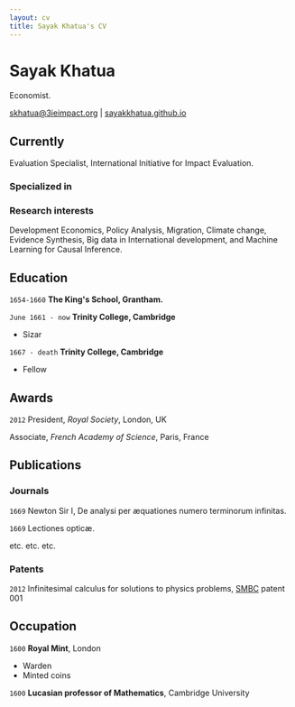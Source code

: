 ```yaml
---
layout: cv
title: Sayak Khatua's CV
---
```

# Sayak Khatua
Economist.

<div id="webaddress">
<a href="skhatua@3ieimpact.org">skhatua@3ieimpact.org</a>
| <a href="http://sayakkhatua.github.io">sayakkhatua.github.io</a>
</div>


## Currently

Evaluation Specialist, International Initiative for Impact Evaluation.

### Specialized in




### Research interests

Development Economics, Policy Analysis, Migration, Climate change, Evidence Synthesis, Big data in International development, and Machine Learning for Causal Inference.


## Education

`1654-1660`
__The King's School, Grantham.__

`June 1661 - now`
__Trinity College, Cambridge__

- Sizar

`1667 - death`
__Trinity College, Cambridge__

- Fellow



## Awards

`2012`
President, *Royal Society*, London, UK

Associate, *French Academy of Science*, Paris, France



## Publications

<!-- A list is also available [online](http://scholar.google.co.uk/citations?user=LTOTl0YAAAAJ) -->

### Journals

`1669`
Newton Sir I, De analysi per æquationes numero terminorum infinitas. 

`1669`
Lectiones opticæ.

etc. etc. etc.

### Patents

`2012`
Infinitesimal calculus for solutions to physics problems, [SMBC](http://www.techdirt.com/articles/20121011/09312820678/if-patents-had-been-around-time-newton.shtml) patent 001


## Occupation

`1600`
__Royal Mint__, London

- Warden
- Minted coins

`1600`
__Lucasian professor of Mathematics__, Cambridge University



<!-- ### Footer

Last updated: May 2013 -->


